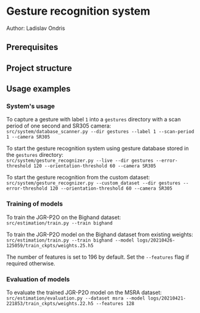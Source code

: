 
# Gesture recognition system
Author: Ladislav Ondris

## Prerequisites

## Project structure

## Usage examples

### System's usage

To capture a gesture with label `1` into a `gestures` directory with a scan period of one second and SR305 camera:  
`src/system/database_scanner.py --dir gestures --label 1 --scan-period 1 --camera SR305`

To start the gesture recognition system using gesture database stored in the `gestures` directory:  
`src/system/gesture_recognizer.py --live --dir gestures --error-threshold 120 --orientation-threshold 60 --camera SR305`

To start the gesture recognition from the custom dataset:  
`src/system/gesture_recognizer.py --custom_dataset --dir gestures --error-threshold 120 --orientation-threshold 60 --camera SR305`

### Training of models

To train the JGR-P2O on the Bighand dataset:  
`src/estimation/train.py --train bighand`

To train the JGR-P2O model on the Bighand dataset from existing weights:  
`src/estimation/train.py --train bighand --model logs/20210426-125059/train_ckpts/weights.25.h5`

The number of features is set to 196 by default. Set the `--features` flag if required otherwise.

### Evaluation of models

To evaluate the trained JGR-P2O model on the MSRA dataset:  
`src/estimation/evaluation.py --dataset msra --model logs/20210421-221853/train_ckpts/weights.22.h5 --features 128`


### 